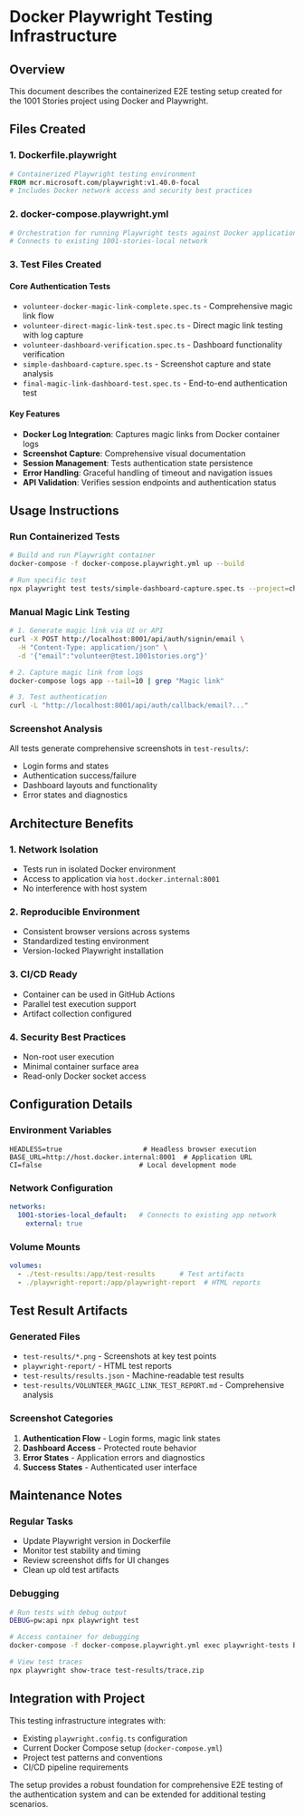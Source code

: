 # Docker Playwright Testing Infrastructure

## Overview
This document describes the containerized E2E testing setup created for the 1001 Stories project using Docker and Playwright.

## Files Created

### 1. Dockerfile.playwright
```dockerfile
# Containerized Playwright testing environment
FROM mcr.microsoft.com/playwright:v1.40.0-focal
# Includes Docker network access and security best practices
```

### 2. docker-compose.playwright.yml
```yaml
# Orchestration for running Playwright tests against Docker application
# Connects to existing 1001-stories-local network
```

### 3. Test Files Created

#### Core Authentication Tests
- `volunteer-docker-magic-link-complete.spec.ts` - Comprehensive magic link flow
- `volunteer-direct-magic-link-test.spec.ts` - Direct magic link testing with log capture
- `volunteer-dashboard-verification.spec.ts` - Dashboard functionality verification
- `simple-dashboard-capture.spec.ts` - Screenshot capture and state analysis
- `final-magic-link-dashboard-test.spec.ts` - End-to-end authentication test

#### Key Features
- **Docker Log Integration**: Captures magic links from Docker container logs
- **Screenshot Capture**: Comprehensive visual documentation
- **Session Management**: Tests authentication state persistence
- **Error Handling**: Graceful handling of timeout and navigation issues
- **API Validation**: Verifies session endpoints and authentication status

## Usage Instructions

### Run Containerized Tests
```bash
# Build and run Playwright container
docker-compose -f docker-compose.playwright.yml up --build

# Run specific test
npx playwright test tests/simple-dashboard-capture.spec.ts --project=chromium
```

### Manual Magic Link Testing
```bash
# 1. Generate magic link via UI or API
curl -X POST http://localhost:8001/api/auth/signin/email \
  -H "Content-Type: application/json" \
  -d '{"email":"volunteer@test.1001stories.org"}'

# 2. Capture magic link from logs
docker-compose logs app --tail=10 | grep "Magic link"

# 3. Test authentication
curl -L "http://localhost:8001/api/auth/callback/email?..."
```

### Screenshot Analysis
All tests generate comprehensive screenshots in `test-results/`:
- Login forms and states
- Authentication success/failure
- Dashboard layouts and functionality
- Error states and diagnostics

## Architecture Benefits

### 1. Network Isolation
- Tests run in isolated Docker environment
- Access to application via `host.docker.internal:8001`
- No interference with host system

### 2. Reproducible Environment
- Consistent browser versions across systems
- Standardized testing environment
- Version-locked Playwright installation

### 3. CI/CD Ready
- Container can be used in GitHub Actions
- Parallel test execution support
- Artifact collection configured

### 4. Security Best Practices
- Non-root user execution
- Minimal container surface area
- Read-only Docker socket access

## Configuration Details

### Environment Variables
```env
HEADLESS=true                    # Headless browser execution
BASE_URL=http://host.docker.internal:8001  # Application URL
CI=false                        # Local development mode
```

### Network Configuration
```yaml
networks:
  1001-stories-local_default:   # Connects to existing app network
    external: true
```

### Volume Mounts
```yaml
volumes:
  - ./test-results:/app/test-results      # Test artifacts
  - ./playwright-report:/app/playwright-report  # HTML reports
```

## Test Result Artifacts

### Generated Files
- `test-results/*.png` - Screenshots at key test points
- `playwright-report/` - HTML test reports
- `test-results/results.json` - Machine-readable test results
- `test-results/VOLUNTEER_MAGIC_LINK_TEST_REPORT.md` - Comprehensive analysis

### Screenshot Categories
1. **Authentication Flow** - Login forms, magic link states
2. **Dashboard Access** - Protected route behavior
3. **Error States** - Application errors and diagnostics
4. **Success States** - Authenticated user interface

## Maintenance Notes

### Regular Tasks
- Update Playwright version in Dockerfile
- Monitor test stability and timing
- Review screenshot diffs for UI changes
- Clean up old test artifacts

### Debugging
```bash
# Run tests with debug output
DEBUG=pw:api npx playwright test

# Access container for debugging
docker-compose -f docker-compose.playwright.yml exec playwright-tests bash

# View test traces
npx playwright show-trace test-results/trace.zip
```

## Integration with Project

This testing infrastructure integrates with:
- Existing `playwright.config.ts` configuration
- Current Docker Compose setup (`docker-compose.yml`)
- Project test patterns and conventions
- CI/CD pipeline requirements

The setup provides a robust foundation for comprehensive E2E testing of the authentication system and can be extended for additional testing scenarios.